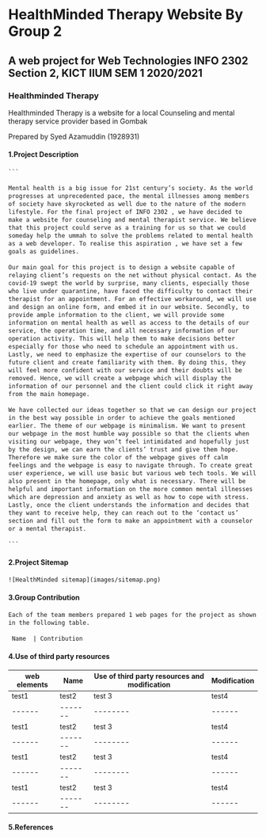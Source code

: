 
# HealthMinded Therapy Website By Group 2

## A web project for Web Technologies INFO 2302 Section 2, KICT IIUM SEM 1 2020/2021

### Healthminded Therapy

Healthminded Therapy is a website for a local Counseling and mental therapy service provider based in Gombak

Prepared by Syed Azamuddin \(1928931\)

#### 1.**Project Description**

    ```

    Mental health is a big issue for 21st century’s society. As the world progresses at unprecedented pace, the mental illnesses among members of society have skyrocketed as well due to the nature of the modern lifestyle. For the final project of INFO 2302 , we have decided to make a website for counseling and mental therapist service. We believe that this project could serve as a training for us so that we could someday help the ummah to solve the problems related to mental health as a web developer. To realise this aspiration , we have set a few goals as guidelines.

    Our main goal for this project is to design a website capable of relaying client’s requests on the net without physical contact. As the covid-19 swept the world by surprise, many clients, especially those who live under quarantine, have faced the difficulty to contact their therapist for an appointment. For an effective workaround, we will use and design an online form, and embed it in our website. Secondly, to provide ample information to the client, we will provide some information on mental health as well as access to the details of our service, the operation time, and all necessary information of our operation activity. This will help them to make decisions better especially for those who need to schedule an appointment with us. Lastly, we need to emphasize the expertise of our counselors to the future client and create familiarity with them. By doing this, they will feel more confident with our service and their doubts will be removed. Hence, we will create a webpage which will display the information of our personnel and the client could click it right away from the main homepage.

    We have collected our ideas together so that we can design our project in the best way possible in order to achieve the goals mentioned earlier. The theme of our webpage is minimalism. We want to present our webpage in the most humble way possible so that the clients when visiting our webpage, they won’t feel intimidated and hopefully just by the design, we can earn the clients’ trust and give them hope. Therefore we make sure the color of the webpage gives off calm feelings and the webpage is easy to navigate through. To create great user experience, we will use basic but various web tech tools. We will also present in the homepage, only what is necessary. There will be helpful and important information on the more common mental illnesses which are depression and anxiety as well as how to cope with stress. Lastly, once the client understands the information and decides that they want to receive help, they can reach out to the ‘contact us’ section and fill out the form to make an appointment with a counselor or a mental therapist.

    ```

#### 2.**Project Sitemap**

    ![HealthMinded sitemap](images/sitemap.png)

#### 3.**Group Contribution**

    Each of the team members prepared 1 web pages for the project as shown in the following table.

     Name  | Contribution

#### 4.**Use of third party resources**

| web elements | Name    | Use of third party resources and modification | Modification |
| ------------ | ------- | --------------------------------------------- | ------------ |
| test1        | test2   | test 3                                        | test4        |
| ------       | ------- | --------                                      | ------       |
| test1        | test2   | test 3                                        | test4        |
| ------       | ------- | --------                                      | ------       |
| test1        | test2   | test 3                                        | test4        |
| ------       | ------- | --------                                      | ------       |
| test1        | test2   | test 3                                        | test4        |
| ------       | ------- | --------                                      | ------       |

#### 5.**References**
